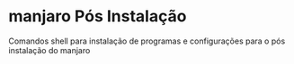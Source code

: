 # manjaro Pós Instalação

Comandos shell para instalação de programas e configurações para o pós instalação do manjaro
